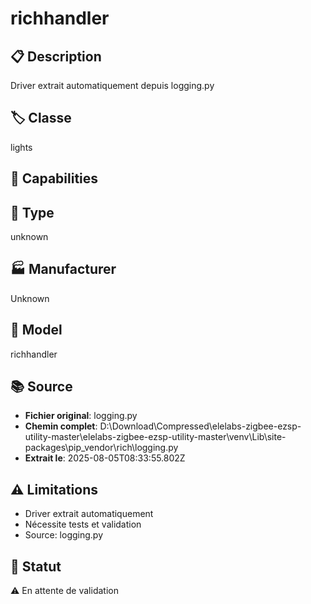 # richhandler

## 📋 Description
Driver extrait automatiquement depuis logging.py

## 🏷️ Classe
lights

## 🔧 Capabilities


## 📡 Type
unknown

## 🏭 Manufacturer
Unknown

## 📱 Model
richhandler

## 📚 Source
- **Fichier original**: logging.py
- **Chemin complet**: D:\Download\Compressed\elelabs-zigbee-ezsp-utility-master\elelabs-zigbee-ezsp-utility-master\venv\Lib\site-packages\pip\_vendor\rich\logging.py
- **Extrait le**: 2025-08-05T08:33:55.802Z

## ⚠️ Limitations
- Driver extrait automatiquement
- Nécessite tests et validation
- Source: logging.py

## 🚀 Statut
⚠️ En attente de validation
